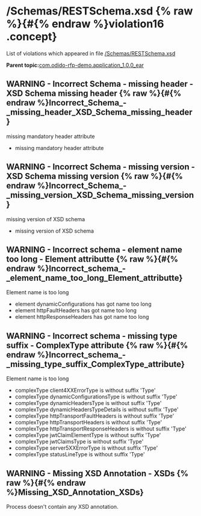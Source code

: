 # /Schemas/RESTSchema.xsd {% raw %}{#{% endraw %}violation16 .concept}

List of violations which appeared in file [/Schemas/RESTSchema.xsd](../../../projects/com.odido-rfp-demo.application_1.0.0_ear/Schemas/RESTSchema.xsd.md)

**Parent topic:**[com.odido-rfp-demo.application\_1.0.0\_ear](../../../qa/projects/com.odido-rfp-demo.application_1.0.0_ear.md)

## WARNING - Incorrect Schema - missing header - XSD Schema missing header {% raw %}{#{% endraw %}Incorrect_Schema_-_missing_header_XSD_Schema_missing_header}

missing mandatory header attribute

-   missing mandatory header attribute

## WARNING - Incorrect Schema - missing version - XSD Schema missing version {% raw %}{#{% endraw %}Incorrect_Schema_-_missing_version_XSD_Schema_missing_version}

missing version of XSD schema

-   missing version of XSD schema

## WARNING - Incorrect schema - element name too long - Element attributte {% raw %}{#{% endraw %}Incorrect_schema_-_element_name_too_long_Element_attributte}

Element name is too long

-   element dynamicConfigurations has got name too long
-   element httpFaultHeaders has got name too long
-   element httpResponseHeaders has got name too long

## WARNING - Incorrect schema - missing type suffix - ComplexType attribute {% raw %}{#{% endraw %}Incorrect_schema_-_missing_type_suffix_ComplexType_attribute}

Element name is too long

-   complexType client4XXErrorType is without suffix 'Type'
-   complexType dynamicConfigurationsType is without suffix 'Type'
-   complexType dynamicHeadersType is without suffix 'Type'
-   complexType dynamicHeadersTypeDetails is without suffix 'Type'
-   complexType httpTransportFaultHeaders is without suffix 'Type'
-   complexType httpTransportHeaders is without suffix 'Type'
-   complexType httpTransportResponseHeaders is without suffix 'Type'
-   complexType jwtClaimElementType is without suffix 'Type'
-   complexType jwtClaimsType is without suffix 'Type'
-   complexType server5XXErrorType is without suffix 'Type'
-   complexType statusLineType is without suffix 'Type'

## WARNING - Missing XSD Annotation - XSDs {% raw %}{#{% endraw %}Missing_XSD_Annotation_XSDs}

Process doesn't contain any XSD annotation.

